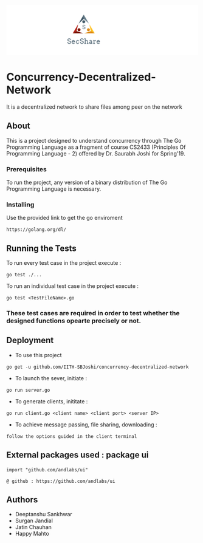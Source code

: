 ![Project Logo](files/SecShare.gif)

# Concurrency-Decentralized-Network
It is a decentralized network to share files among peer on the network

## About
 This is a project designed to understand concurrency through The Go Programming Language as a fragment of course CS2433 (Principles Of Programming Language - 2) offered by Dr. Saurabh Joshi for Spring'19.

### Prerequisites
 To run the project, any version of a binary distribution of The Go Programming Language is necessary.
 
### Installing
 Use the provided link to get the go enviroment
 ```
 https://golang.org/dl/
 ```
 
## Running the Tests
 To run every test case in the project execute :
 ```
 go test ./...
 ```
 To run an individual test case in the project execute :
 ```
 go test <TestFileName>.go
 ```
 
### These test cases are required in order to test whether the designed functions opearte precisely or not.

## Deployment
 * To use this project
 ```
 go get -u github.com/IITH-SBJoshi/concurrency-decentralized-network
 ```
 * To launch the sever, initiate :
 ```
 go run server.go
 ```
 * To generate clients, inititate :
 ```
 go run client.go <client name> <client port> <server IP>
 ```
 * To achieve message passing, file sharing, downloading :
 ```
 follow the options guided in the client terminal
 ```
 
## External packages used : package ui
```
import "github.com/andlabs/ui"
```
```
@ github : https://github.com/andlabs/ui
```

## Authors
* Deeptanshu Sankhwar
* Surgan Jandial
* Jatin Chauhan
* Happy Mahto

